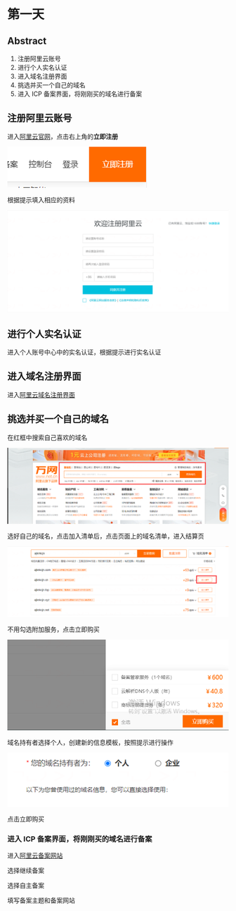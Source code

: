 # 第一天

## Abstract
1. 注册阿里云账号
2. 进行个人实名认证
3. 进入域名注册界面
4. 挑选并买一个自己的域名
5. 进入 ICP 备案界面，将刚刚买的域名进行备案

## 注册阿里云账号
进入[阿里云官网](https://www.aliyun.com/)，点击右上角的**立即注册**

![0100](./img/0100.png)

根据提示填入相应的资料

![0101](./img/0101.png)

## 进行个人实名认证
进入个人账号中心中的实名认证，根据提示进行实名认证

## 进入域名注册界面
进入[阿里云域名注册界面](https://wanwang.aliyun.com/)

## 挑选并买一个自己的域名
在红框中搜索自己喜欢的域名

![0102](./img/0102.png)

选好自己的域名，点击加入清单后，点击页面上的域名清单，进入结算页

![0103](./img/0103.png)

不用勾选附加服务，点击立即购买

![0104](./img/0104.png)

域名持有者选择个人，创建新的信息模板，按照提示进行操作

![0105](./img/0105.png)

点击立即购买

### 进入 ICP 备案界面，将刚刚买的域名进行备案
进入[阿里云备案网站](https://beian.aliyun.com/)

选择继续备案

选择自主备案

填写备案主题和备案网站


